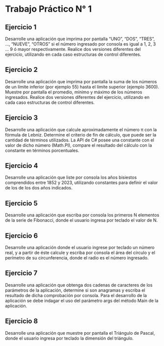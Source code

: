 # Trabajo Práctico N° 1

## Ejercicio 1

Desarrolle una aplicación que imprima por pantalla “UNO”, “DOS”, “TRES”, ..., “NUEVE”, “OTROS” si el número ingresado por consola es igual a 1, 2, 3 ... 9 
ó mayor respectivamente. Realice dos versiones diferentes del ejercicio, utilizando en cada caso estructuras de control diferentes.

## Ejercicio 2

Desarrolle una aplicación que imprima por pantalla la suma de los números de un límite inferior (por ejemplo 55) hasta el límite superior (ejemplo 3600). 
Muestre por pantalla el promedio, mínimo y máximo de los números ingresados. Realice dos versiones diferentes del ejercicio, utilizando en cada caso 
estructuras de control diferentes.

## Ejercicio 3

Desarrolle una aplicación que calcule aproximadamente el número π con la fórmula de Lebniz. Determine el criterio de fin de cálculo, que puede ser la cantidad 
de términos utilizados. La API de C# posee una constante con el valor de dicho número (Math.PI), compare el resultado del cálculo con la constante en términos
porcentuales.

## Ejercicio 4

Desarrolle una aplicación que liste por consola los años bisiestos comprendidos entre 1852 y 2023, utilizando constantes para definir el valor de los de los dos 
años indicados.

## Ejercicio 5

Desarrolle una aplicación que escriba por consola los primeros N elementos de la serie de Fibonacci, donde el usuario ingresa por teclado el valor de N.

## Ejercicio 6

Desarrolle una aplicación donde el usuario ingrese por teclado un número real, y a partir de éste calcule y escriba por consola el área del círculo y el perímetro 
de su circunferencia, donde el radio es el número ingresado.

## Ejercicio 7

Desarrolle una aplicación que obtenga dos cadenas de caracteres de los parámetros de la aplicación, determine si son anagramas y escriba el resultado de dicha
comprobación por consola. Para el desarrollo de la aplicación se debe indagar el uso del parámetro args del método Main de la aplicación.

## Ejercicio 8

Desarrolle una aplicación que muestre por pantalla el Triángulo de Pascal, donde el usuario ingresa por teclado la dimensión del triángulo.
